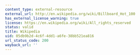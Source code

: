 ```yaml
---
content_type: external-resource
external_url: http://en.wikipedia.org/wiki/Billboard_Hot_100
has_external_license_warning: true
license: https://en.wikipedia.org/wiki/All_rights_reserved
status: valid
title: Wikipedia
uid: 05db9b2d-4c6f-4dd1-a6fe-38bb521ea816
url_status_code: 200
wayback_url: ''
---
```


